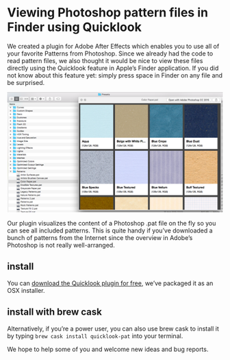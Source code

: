 
# Viewing Photoshop pattern files in Finder using Quicklook

We created a plugin for Adobe After Effects which enables you to use all of your favorite Patterns from Photoshop.
Since we already had the code to read pattern files, we also thought it would be nice to view these files directly using the Quicklook feature in Apple’s Finder application. If you did not know about this feature yet: simply press space in Finder on any file and be surprised.

![screenshot](/screenshot.png)

Our plugin visualizes the content of a Photoshop .pat file on the fly so you can see all included patterns. This is quite handy if you’ve downloaded a bunch of patterns from the Internet since the overview in Adobe’s Photoshop is not really well-arranged.

## install
You can [download the Quicklook plugin for free](https://github.com/pixelrowdies/quicklook-pat/releases/download/1.0.0/PatternQuickLook.pkg), we’ve packaged it as an OSX installer.

## install with brew cask
Alternatively, if you’re a power user, you can also use brew cask to install it by typing ```brew cask install quicklook-pat``` into your terminal.



We hope to help some of you and welcome new ideas and bug reports.
